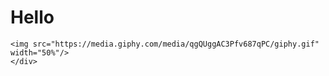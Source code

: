 <div id="header" align="space-between">
  <div>
    <h1>Hello</h1>
  
    <img src="https://media.giphy.com/media/qgQUggAC3Pfv687qPC/giphy.gif" width="50%"/>
    </div>
</div>
